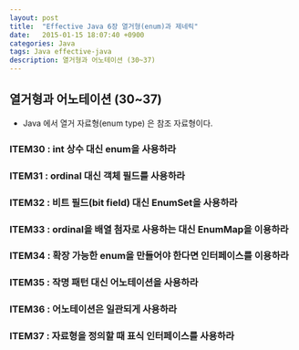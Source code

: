 ```yaml
---
layout: post
title:  "Effective Java 6장 열거형(enum)과 제네릭"
date:   2015-01-15 18:07:40 +0900
categories: Java
tags: Java effective-java
description: 열거형과 어노테이션 (30~37)
---
```


## 열거형과 어노테이션 (30~37)
- Java 에서 열거 자료형(enum type) 은 참조 자료형이다.

### ITEM30 : int 상수 대신 enum을 사용하라

### ITEM31 : ordinal 대신 객체 필드를 사용하라

### ITEM32 : 비트 필드(bit field) 대신 EnumSet을 사용하라

### ITEM33 : ordinal을 배열 첨자로 사용하는 대신 EnumMap을 이용하라

### ITEM34 : 확장 가능한 enum을 만들어야 한다면 인터페이스를 이용하라

### ITEM35 : 작명 패턴 대신 어노테이션을 사용하라

### ITEM36 : 어노테이션은 일관되게 사용하라

### ITEM37 : 자료형을 정의할 때 표식 인터페이스를 사용하라


